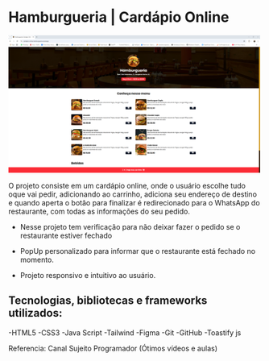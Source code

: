 # Hamburgueria | Cardápio Online

<img src="image-project-1.png" alt="Image projeto" width="500px">

O projeto consiste em um cardápio online, onde o usuário escolhe tudo oque vai pedir, adicionando ao carrinho, adiciona seu endereço de destino e quando aperta o botão para finalizar é redirecionado para o WhatsApp do restaurante, com todas as informações do seu pedido.

- Nesse projeto tem verificação para não deixar fazer o pedido se o restaurante estiver fechado

- PopUp personalizado para informar que o restaurante está fechado no momento.

- Projeto responsivo e intuitivo ao usuário.

## Tecnologias, bibliotecas e frameworks utilizados:

-HTML5
-CSS3
-Java Script
-Tailwind
-Figma
-Git
-GitHub
-Toastify js

Referencia: Canal Sujeito Programador (Ótimos vídeos e aulas)
